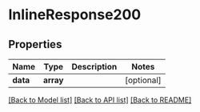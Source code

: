 # InlineResponse200

## Properties
Name | Type | Description | Notes
------------ | ------------- | ------------- | -------------
**data** | **array** |  | [optional] 

[[Back to Model list]](../README.md#documentation-for-models) [[Back to API list]](../README.md#documentation-for-api-endpoints) [[Back to README]](../README.md)


